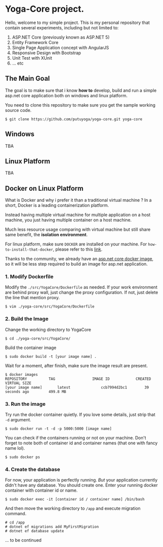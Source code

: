 # Yoga-Core project.

Hello, welcome to my simple project. This is my personal repository that contain several experiments, including but not limited to:
1. ASP.NET Core (previously known as ASP.NET 5)
2. Entity Framework Core
3. Single Page Application concept with AngularJS
4. Responsive Design with Bootstrap
5. Unit Test with XUnit
6. ... etc

## The Main Goal
The goal is to make sure that i know **how to** develop, build and run a simple asp.net core application both on windows and linux platform.

You need to clone this repository to make sure you get the sample working source code. 
```shell
$ git clone https://github.com/putuyoga/yoga-core.git yoga-core
```

## Windows
TBA

## Linux Platform
TBA


## Docker on Linux Platform

What is Docker and why i prefer it than a traditional virtual machine ?
In a short, Docker is a leading containerization platform. 

Instead having multiple virtual machine for multiple application on a host machine, you just having multiple container on a host machine. 

Much less resource usage comparing with virtual machine but still share same benefit, the __isolation environment__.

For linux platform, make sure `DOCKER` are installed on your machine. For `how-to-install-that-docker`, please refer to this [link](https://docs.docker.com/engine/installation/linux/ubuntulinux/).

Thanks to the community, we already have an [asp.net core docker image](https://hub.docker.com/r/microsoft/aspnet/), so it will be less step required to build an image for asp.net application.


### 1. Modify Dockerfile
Modify the `./src/YogaCore/Dockerfile` as needed. If your work environment are behind proxy wall, just change the proxy configuration. If not, just delete the line that mention proxy.
```shell
$ vim ./yoga-core/src/YogaCore/Dockerfile
```

### 2. Build the Image
Change the working directory to YogaCore
```shell
$ cd ./yoga-core/src/YogaCore/
```

Build the container image
```shell
$ sudo docker build -t [your image name] .
```

Wait for a moment, after finish, make sure the image result are present.
```shell
$ docker images
REPOSITORY          TAG                 IMAGE ID            CREATED             VIRTUAL SIZE
[your image name]		latest              ccb7994d2bc1        39 seconds ago         499.8 MB
```

### 3. Run the image
Try run the docker container quietly. If you love some details, just strip that `-d` argument.
```shell
$ sudo docker run -t -d -p 5000:5000 [image name]
```

You can check if the containers running or not on your machine. Don't forget to note both of container id and container names (that one with fancy name lol). 
```shell
$ sudo docker ps 
```

### 4. Create the database
For now, your application is perfectly running. *But* your application currently didn't have any database. You should create one. Enter your running docker container with container id or name. 
```shell
$ sudo docker exec -it [container id / container name] /bin/bash
```

And then move the working directory to `/app` and execute migration command.
```shell
# cd /app
# dotnet ef migrations add MyFirstMigration
# dotnet ef database update
```


... to be continued